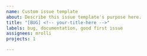 ```yaml
---
name: Custom issue template
about: Describe this issue template's purpose here.
title: "[BUG] <!-- your-title-here -->"
labels: bug, documentation, good first issue
assignees: mrolli
projects: 1

---
```


<!-- your data here -->
